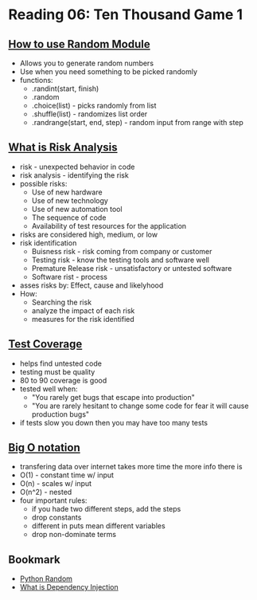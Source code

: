 # Reading 06: Ten Thousand Game 1

## [How to use Random Module](https://www.pythonforbeginners.com/random/how-to-use-the-random-module-in-python)

- Allows you to generate random numbers
- Use when you need something to be picked randomly
- functions:
  - .randint(start, finish)
  - .random
  - .choice(list) - picks randomly from list
  - .shuffle(list) - randomizes list order
  - .randrange(start, end, step) - random input from range with step

## [What is Risk Analysis](https://www.edureka.co/blog/risk-analysis-in-software-testing/)

- risk - unexpected behavior in code
- risk analysis - identifying the risk
- possible risks:
  - Use of new hardware
  - Use of new technology
  - Use of new automation tool
  - The sequence of code
  - Availability of test resources for the application
- risks are considered high, medium, or low
- risk identification
  - Buisness risk - risk coming from company or customer
  - Testing risk - know the testing tools and software well
  - Premature Release risk - unsatisfactory or untested software
  - Software rist - process
- asses risks by: Effect, cause and likelyhood
- How: 
  - Searching the risk
  - analyze the impact of each risk
  - measures for the risk identified

## [Test Coverage](https://martinfowler.com/bliki/TestCoverage.html)

- helps find untested code
- testing must be quality
- 80 to 90 coverage is good
- tested well when:
  - "You rarely get bugs that escape into production"
  - "You are rarely hesitant to change some code for fear it will cause production bugs"
- if tests slow you down then you may have too many tests

## [Big O notation](https://www.youtube.com/watch?v=v4cd1O4zkGw)

- transfering data over internet takes more time the more info there is
- O(1) - constant time w/ input
- O(n) - scales w/ input
- O(n^2) - nested
- four important rules:
  - if you hade two different steps, add the steps
  - drop constants
  - different in puts mean different variables
  - drop non-dominate terms

## Bookmark

- [Python Random](https://docs.python.org/3/library/random.html)
- [What is Dependency Injection](https://www.freecodecamp.org/news/a-quick-intro-to-dependency-injection-what-it-is-and-when-to-use-it-7578c84fa88f/)
